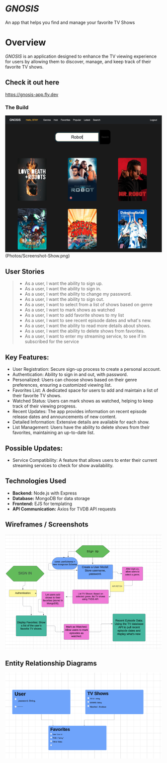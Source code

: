 

# _GNOSIS_
An app that helps you find and manage your favorite TV Shows

# **Overview**

_GNOSIS_ is an application designed to enhance the TV viewing experience for users by allowing them to discover, manage, and keep track of their favorite TV shows. 

## Check it out here
https://gnosis-app.fly.dev

### The Build
![Screenshots](Photos/Screenshot-Search.png)
(Photos/Screenshot-Show.png)

## User Stories
> - As a user, I want the ability to sign up.
> - As a user, I want the ability to sign in. 
> - As a user, I want the ability to change my password. 
> - As a user, I want the ability to sign out. 
> - As a user, I want to select from a list of shows based on genre
> - As a user, I want to mark shows as watched
> - As a user, I want to add favorite shows to my list
> - As a user, I want to see recent episode dates and what's new.
> - As a user, I want the ability to read more details about shows. 
> - As a user, I want the ability to delete shows from favorites. 
> - As a user, I want to enter my streaming service, to see if im subscribed for the service





## Key Features:
- User Registration: Secure sign-up process to create a personal account.
- Authentication: Ability to sign in and out, with password.
- Personalized: Users can choose shows based on their genre preferences, ensuring a customized viewing list.
- Favorites List: A dedicated space for users to add and maintain a list of their favorite TV shows.
- Watched Status: Users can mark shows as watched, helping to keep track of their viewing progress.
- Recent Updates: The app provides information on recent episode release dates and announcements of new content.
- Detailed Information: Extensive details are available for each show.
- List Management: Users have the ability to delete shows from their favorites, maintaining an up-to-date list.

## Possible Updates: 
- Service Compatibility: A feature that allows users to enter their current streaming services to check for show availability.


## Technologies Used
- **Backend:** Node.js with Express
- **Database:** MongoDB for data storage
- **Frontend:** EJS for templating
- **API Communication:** Axios for TVDB API requests

## Wireframes / Screenshots
![WireFrame](Photos/readme/ERD1.png)


## Entity Relationship Diagrams
![Entity Relationship Diagram 1](Photos/readme/ERD3.png)
